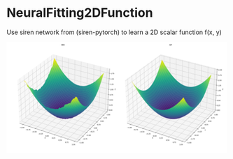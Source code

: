# NeuralFitting2DFunction
Use siren network from (siren-pytorch) to learn a 2D scalar function f(x, y)

<img src="https://github.com/I-love-food/NeuralFitting2DFunction/blob/main/Figure_1.png">
